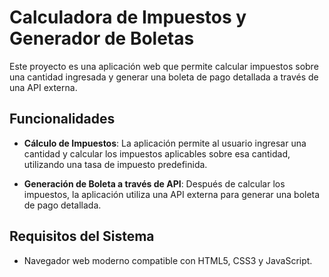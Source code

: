 # Calculadora de Impuestos y Generador de Boletas

Este proyecto es una aplicación web que permite calcular impuestos sobre una cantidad ingresada y generar una boleta de pago detallada a través de una API externa.

## Funcionalidades

- **Cálculo de Impuestos**: La aplicación permite al usuario ingresar una cantidad y calcular los impuestos aplicables sobre esa cantidad, utilizando una tasa de impuesto predefinida.
  
- **Generación de Boleta a través de API**: Después de calcular los impuestos, la aplicación utiliza una API externa para generar una boleta de pago detallada.

## Requisitos del Sistema

- Navegador web moderno compatible con HTML5, CSS3 y JavaScript.

